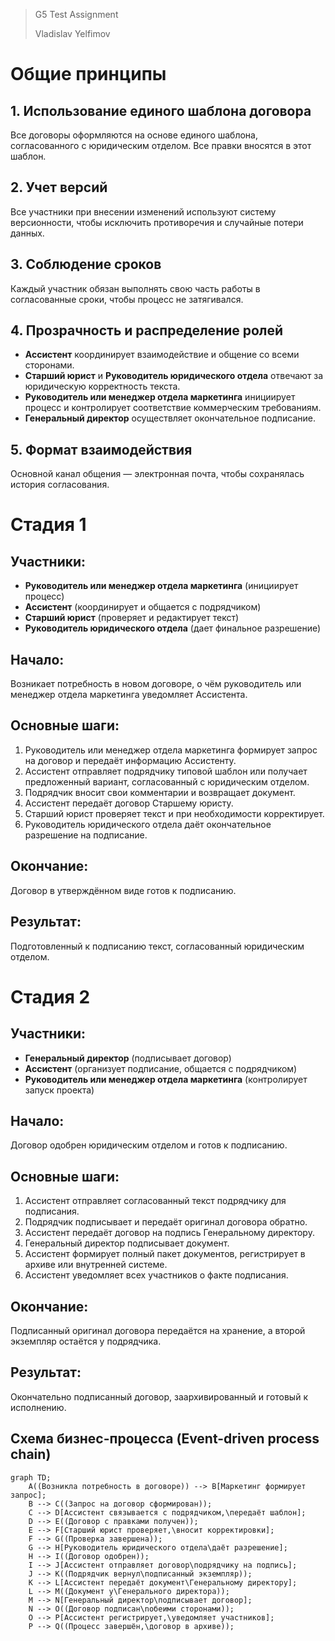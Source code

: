 
>G5 Test Assignment
>
>Vladislav Yelfimov




# Общие принципы

## 1. Использование единого шаблона договора

Все договоры оформляются на основе единого шаблона, согласованного с юридическим отделом. Все правки вносятся в этот шаблон.

## 2. Учет версий

Все участники при внесении изменений используют систему версионности, чтобы исключить противоречия и случайные потери данных.

## 3. Соблюдение сроков

Каждый участник обязан выполнять свою часть работы в согласованные сроки, чтобы процесс не затягивался.

## 4. Прозрачность и распределение ролей

- **Ассистент** координирует взаимодействие и общение со всеми сторонами.
- **Старший юрист** и **Руководитель юридического отдела** отвечают за юридическую корректность текста.
- **Руководитель или менеджер отдела маркетинга** инициирует процесс и контролирует соответствие коммерческим требованиям.
- **Генеральный директор** осуществляет окончательное подписание.

## 5. Формат взаимодействия

Основной канал общения — электронная почта, чтобы сохранялась история согласования.

# Стадия 1

## Участники:

- **Руководитель или менеджер отдела маркетинга** (инициирует процесс)
- **Ассистент** (координирует и общается с подрядчиком)
- **Старший юрист** (проверяет и редактирует текст)
- **Руководитель юридического отдела** (дает финальное разрешение)

## Начало:

Возникает потребность в новом договоре, о чём руководитель или менеджер отдела маркетинга уведомляет Ассистента.

## Основные шаги:

1. Руководитель или менеджер отдела маркетинга формирует запрос на договор и передаёт информацию Ассистенту.
2. Ассистент отправляет подрядчику типовой шаблон или получает предложенный вариант, согласованный с юридическим отделом.
3. Подрядчик вносит свои комментарии и возвращает документ.
4. Ассистент передаёт договор Старшему юристу.
5. Старший юрист проверяет текст и при необходимости корректирует.
6. Руководитель юридического отдела даёт окончательное разрешение на подписание.

## Окончание:

Договор в утверждённом виде готов к подписанию.

## Результат:

Подготовленный к подписанию текст, согласованный юридическим отделом.

# Стадия 2

## Участники:

- **Генеральный директор** (подписывает договор)
- **Ассистент** (организует подписание, общается с подрядчиком)
- **Руководитель или менеджер отдела маркетинга** (контролирует запуск проекта)

## Начало:

Договор одобрен юридическим отделом и готов к подписанию.

## Основные шаги:

1. Ассистент отправляет согласованный текст подрядчику для подписания.
2. Подрядчик подписывает и передаёт оригинал договора обратно.
3. Ассистент передаёт договор на подпись Генеральному директору.
4. Генеральный директор подписывает документ.
5. Ассистент формирует полный пакет документов, регистрирует в архиве или внутренней системе.
6. Ассистент уведомляет всех участников о факте подписания.

## Окончание:

Подписанный оригинал договора передаётся на хранение, а второй экземпляр остаётся у подрядчика.

## Результат:

Окончательно подписанный договор, заархивированный и готовый к исполнению.

## Схема бизнес-процесса (Event-driven process chain)

```mermaid
graph TD;
    A((Возникла потребность в договоре)) --> B[Маркетинг формирует запрос];
    B --> C((Запрос на договор сформирован));
    C --> D[Ассистент связывается с подрядчиком,\передаёт шаблон];
    D --> E((Договор с правками получен));
    E --> F[Старший юрист проверяет,\вносит корректировки];
    F --> G((Проверка завершена));
    G --> H[Руководитель юридического отдела\даёт разрешение];
    H --> I((Договор одобрен));
    I --> J[Ассистент отправляет договор\подрядчику на подпись];
    J --> K((Подрядчик вернул\подписанный экземпляр));
    K --> L[Ассистент передаёт документ\Генеральному директору];
    L --> M((Документ у\Генерального директора));
    M --> N[Генеральный директор\подписывает договор];
    N --> O((Договор подписан\nобеими сторонами));
    O --> P[Ассистент регистрирует,\уведомляет участников];
    P --> Q((Процесс завершён,\договор в архиве));
```
